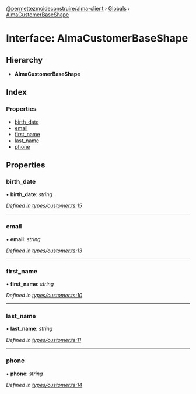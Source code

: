 [@permettezmoideconstruire/alma-client](../README.md) › [Globals](../globals.md) › [AlmaCustomerBaseShape](almacustomerbaseshape.md)

# Interface: AlmaCustomerBaseShape

## Hierarchy

* **AlmaCustomerBaseShape**

## Index

### Properties

* [birth_date](almacustomerbaseshape.md#birth_date)
* [email](almacustomerbaseshape.md#email)
* [first_name](almacustomerbaseshape.md#first_name)
* [last_name](almacustomerbaseshape.md#last_name)
* [phone](almacustomerbaseshape.md#phone)

## Properties

###  birth_date

• **birth_date**: *string*

*Defined in [types/customer.ts:15](https://github.com/permettez-moi-de-construire/alma-client/blob/299dafb/src/types/customer.ts#L15)*

___

###  email

• **email**: *string*

*Defined in [types/customer.ts:13](https://github.com/permettez-moi-de-construire/alma-client/blob/299dafb/src/types/customer.ts#L13)*

___

###  first_name

• **first_name**: *string*

*Defined in [types/customer.ts:10](https://github.com/permettez-moi-de-construire/alma-client/blob/299dafb/src/types/customer.ts#L10)*

___

###  last_name

• **last_name**: *string*

*Defined in [types/customer.ts:11](https://github.com/permettez-moi-de-construire/alma-client/blob/299dafb/src/types/customer.ts#L11)*

___

###  phone

• **phone**: *string*

*Defined in [types/customer.ts:14](https://github.com/permettez-moi-de-construire/alma-client/blob/299dafb/src/types/customer.ts#L14)*
